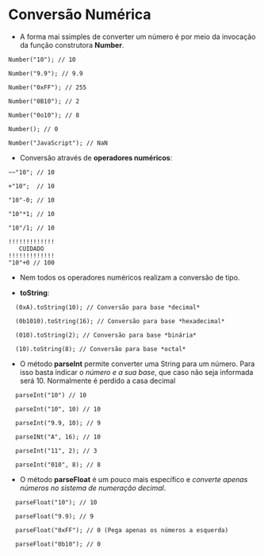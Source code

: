# Conversão Numérica

- A forma mai ssimples de converter um número é por meio da invocação da função construtora **Number**.


```
Number("10"); // 10

Number("9.9"); // 9.9

Number("0xFF"); // 255

Number("0B10"); // 2

Number("0o10"); // 8

Number(); // 0

Number("JavaScript"); // NaN
```

- Conversão através de **operadores numéricos**:
```
~~"10"; // 10

+"10";  // 10 

"10"-0; // 10

"10"*1; // 10

"10"/1; // 10

!!!!!!!!!!!!!
   CUIDADO 
!!!!!!!!!!!!!
"10"+0 // 100 
```
- Nem todos os operadores numéricos realizam a conversão de tipo.

- **toString**:
```
  (0xA).toString(10); // Conversão para base *decimal*
  
  (0b1010).toString(16); // Conversão para base *hexadecimal*
  
  (010).toString(2); // Conversão para base *binária*
  
  (10).toString(8); // Conversão para base *octal*
```

- O método **parseInt** permite converter uma String para um número. Para isso basta indicar o *número e a sua base*, que caso não seja informada será 10. Normalmente é perdido a casa decimal
```
  parseInt("10") // 10 
  
  parseInt("10", 10) // 10
  
  parseInt("9.9, 10); // 9
  
  parseINt("A", 16); // 10
  
  parseInt("11", 2); // 3 
  
  parseInt("010", 8); // 8
```

- O método **parseFloat** é um pouco mais específico e *converte apenas números no sistema de numeração decimal*.
```
  parseFloat("10"); // 10
  
  parseFloat("9.9); // 9
  
  parseFloat("0xFF"); // 0 (Pega apenas os números a esquerda)
  
  parseFloat("0b10"); // 0 
```